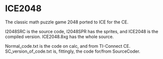 # ICE2048
The classic math puzzle game 2048 ported to ICE for the CE. 

I2048SRC is the source code, I2048SPR has the sprites, and ICE2048 is the compiled version. ICE2048.8xg has the whole source. 

Normal_code.txt is the code on calc, and from TI-Connect CE. SC_version_of_code.txt is, fittingly, the code for/from SourceCoder. 

